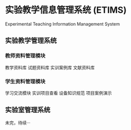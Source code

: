 # 实验教学信息管理系统 (ETIMS)
Experimental Teaching Information Management System

## 实验教学管理系统
### 教师资料管理模块
教学资料库
试题资料库
实训案例库
文献资料库
### 学生资料管理模块
学习交流模块
实训项目查看
设备知识规范
项目案例演示

## 实验室管理系统
未完，待续···
